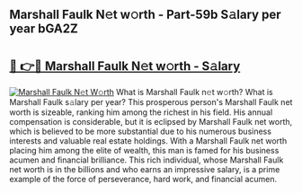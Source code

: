 ## Marshall Faulk N𝚎t w𝚘rth - Part-59b S𝚊lary per year bGA2Z

# <h2><a href="http://gc1gnr.nevu.top/?p=Marshall+Faulk">🔗 👉🔴 Marshall Faulk N𝚎t w𝚘rth - S𝚊lary</a></h2>

[![Marshall Faulk N𝚎t W𝚘rth](https://i.imgur.com/Oavwk0R.jpeg)](http://gc1gnr.nevu.top/?p=Marshall+Faulk)
What is Marshall Faulk n𝚎t w𝚘rth? What is Marshall Faulk s𝚊lary per year?
This prosperous person's Marshall Faulk net worth is sizeable, ranking him among the richest in his field. His annual compensation is considerable, but it is eclipsed by Marshall Faulk net worth, which is believed to be more substantial due to his numerous business interests and valuable real estate holdings. With a Marshall Faulk net worth placing him among the elite of wealth, this man is famed for his business acumen and financial brilliance. This rich individual, whose Marshall Faulk net worth is in the billions and who earns an impressive salary, is a prime example of the force of perseverance, hard work, and financial acumen.

